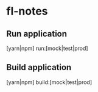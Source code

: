 # fl-notes

## Run application
[yarn|npm] run:[mock|test|prod]

## Build application
[yarn|npm] build:[mock|test|prod]



